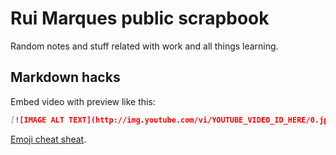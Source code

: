 # Rui Marques public scrapbook

Random notes and stuff related with work and all things learning.

## Markdown hacks

Embed video with preview like this:

```markdown
[![IMAGE ALT TEXT](http://img.youtube.com/vi/YOUTUBE_VIDEO_ID_HERE/0.jpg)](http://www.youtube.com/watch?v=YOUTUBE_VIDEO_ID_HERE "Video Title")
```

[Emoji cheat sheat](https://www.webpagefx.com/tools/emoji-cheat-sheet/).
